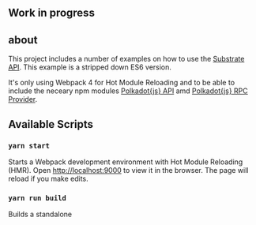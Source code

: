 ## Work in progress

## about
This project includes a number of examples on how to use the [Substrate API](https://github.com/polkadot-js/api).
This example is a stripped down ES6 version.

It's only using Webpack 4 for Hot Module Reloading and to be able to include the neceary npm modules [Polkadot{js} API](https://www.npmjs.com/package/@polkadot/api) amd [Polkadot{js} RPC Provider](https://www.npmjs.com/package/@polkadot/rpc-provider).  

## Available Scripts

### `yarn start`
Starts a Webpack development environment with Hot Module Reloading (HMR).
Open [http://localhost:9000](http://localhost:9000) to view it in the browser.
The page will reload if you make edits.<br>

### `yarn run build`
Builds a standalone
